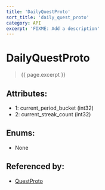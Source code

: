 ```yaml
---
title: 'DailyQuestProto'
sort_title: 'daily_quest_proto'
category: API
excerpt: 'FIXME: Add a description'
---
```


[comment]: <> (THIS PART IS GENERATED - AKA DON'T EDIT THIS PART MANUALLY)

# DailyQuestProto

> {{ page.excerpt }}

## Attributes:

- 1: current_period_bucket (int32)
- 2: current_streak_count (int32)

## Enums:

- None

## Referenced by:

- [QuestProto](../QuestProto/)

[comment]: <> (YOU CAN EDIT AFTER THIS)
